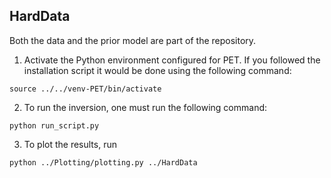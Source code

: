 ## HardData
Both the data and the prior model are part of the repository. 

1. Activate the Python environment configured for PET. If you followed the installation script it would be done using the following command: 

```
source ../../venv-PET/bin/activate
```

2. To run the inversion, one must run the following command:

```
python run_script.py
```

3. To plot the results, run

```
python ../Plotting/plotting.py ../HardData
```
